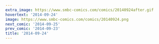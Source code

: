 ```yaml
---
extra_image: https://www.smbc-comics.com/comics/20140924after.gif
hovertext: '2014-09-24'
image: https://www.smbc-comics.com/comics/20140924.png
next_comic: '2014-09-25'
prev_comic: '2014-09-23'
title: '2014-09-24'
---
```


